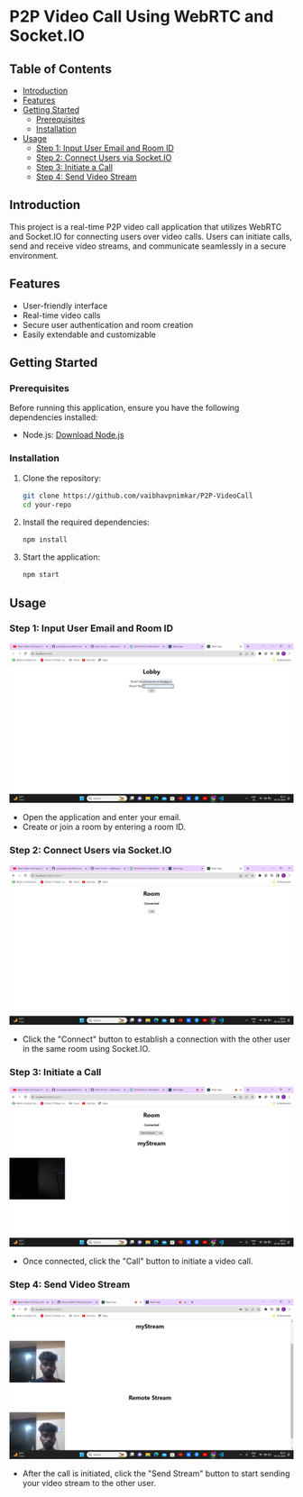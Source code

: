# P2P Video Call Using WebRTC and Socket.IO


## Table of Contents
- [Introduction](#introduction)
- [Features](#features)
- [Getting Started](#getting-started)
  - [Prerequisites](#prerequisites)
  - [Installation](#installation)
- [Usage](#usage)
  - [Step 1: Input User Email and Room ID](#step-1-input-user-email-and-room-id)
  - [Step 2: Connect Users via Socket.IO](#step-2-connect-users-via-socketio)
  - [Step 3: Initiate a Call](#step-3-initiate-a-call)
  - [Step 4: Send Video Stream](#step-4-send-video-stream)

## Introduction
This project is a real-time P2P video call application that utilizes WebRTC and Socket.IO for connecting users over video calls. Users can initiate calls, send and receive video streams, and communicate seamlessly in a secure environment.

## Features
- User-friendly interface
- Real-time video calls
- Secure user authentication and room creation
- Easily extendable and customizable

## Getting Started
### Prerequisites
Before running this application, ensure you have the following dependencies installed:

- Node.js: [Download Node.js](https://nodejs.org/)

### Installation
1. Clone the repository:
   ```bash
   git clone https://github.com/vaibhavpnimkar/P2P-VideoCall
   cd your-repo
   ```

2. Install the required dependencies:
   ```bash
   npm install
   ```

3. Start the application:
   ```bash
   npm start
   ```

## Usage
### Step 1: Input User Email and Room ID
![Step 1 Screenshot](https://github.com/vaibhavpnimkar/P2P-VideoCall/blob/main/screenshots/1.png)

- Open the application and enter your email.
- Create or join a room by entering a room ID.

### Step 2: Connect Users via Socket.IO
![Step 2 Screenshot](https://github.com/vaibhavpnimkar/P2P-VideoCall/blob/main/screenshots/2.png)

- Click the "Connect" button to establish a connection with the other user in the same room using Socket.IO.

### Step 3: Initiate a Call
![Step 3 Screenshot](https://github.com/vaibhavpnimkar/P2P-VideoCall/blob/main/screenshots/3.png)

- Once connected, click the "Call" button to initiate a video call.

### Step 4: Send Video Stream
![Step 4 Screenshot](https://github.com/vaibhavpnimkar/P2P-VideoCall/blob/main/screenshots/4.png)

- After the call is initiated, click the "Send Stream" button to start sending your video stream to the other user.


